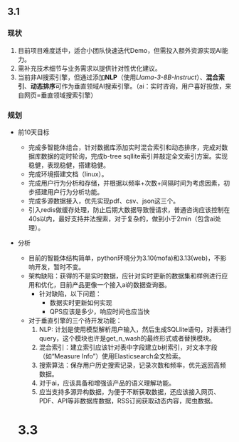 ## 3.1
### 现状

1. 目前项目难度适中，适合小团队快速迭代Demo，但需投入额外资源实现AI能力。
2. 需补充技术细节与业务需求以提供针对性优化建议。
3. 当前非AI搜索引擎，但通过添加**NLP**（使用*Llama-3-8B-Instruct*）、**混合索引**、**动态排序**可作为垂直领域AI搜索引擎。（ai：实时咨询，用户喜好投放，来自网页=垂直领域搜索引擎）

### 规划

- 前10天目标
  - 完成多智能体组合，针对数据库添加实时混合索引和动态排序，完成对数据库数据的定时轮询，完成b-tree sqllite索引并敲定全文索引方案。实现稳健，表现稳健，搭建稳健。
  - 完成环境搭建文档（linux）。
  - 完成用户行为分析和存储，并根据以频率+次数+间隔时间为考虑因素，初步搭建用户行为分析功能。
  - 完成多源数据接入，优先实现pdf、csv、json这三个。
  - 引入redis做缓存处理，防止后期大数据导致慢请求，普通咨询应该控制在40s以内，最好支持并法搜索，对于复杂的，做到小于2min（包含ai处理）。
- 分析
  - 目前的智能体结构简单，python环境分为3.10(mofa)和3.13(web)，不影响开发，暂时不变。
  - 架构缺陷：获得的不是实时数据，应针对实时更新的数据集和样例进行应用和优化，目前产品更像一个接入ai的数据查询器。
    - 针对缺陷，以下问题：
      - 数据实时更新如何实现
      - QPS应该是多少，响应时间也应当快
  - 对于垂直引擎的三个待开发功能：
    1. NLP: 计划是使用模型解析用户输入，然后生成SQLlite语句，对表进行query，这个模块也许是get_n_wash的最终形式或者替换模块。
    2. 混合索引：建立索引应该针对表中字段建立b树索引，对文本字段（如“Measure Info”）使用Elasticsearch全文检索。
    3. 搜索算法：保存用户历史搜索记录，记录次数和频率，优先返回高频数据。
    4. 对于ai，应该具备和增强该产品的语义理解功能。
    5. 应当支持多源异构数据，为便于不断获取数据，还应该接入网页、PDF、API等非数据库数据，RSS订阅获取动态内容，爬虫数据。
  
  # 3.3
  
  
  
  
